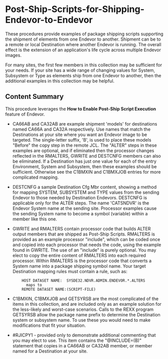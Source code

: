 # Post-Ship-Scripts-for-Shipping-Endevor-to-Endevor

These procedures provide examples of package shipping scripts supporting the shipment of elements from one Endevor to another. Shipment can be to a remote or local Destination where another Endevor is running. The overall effect is the extension of an application's life cycle across multiple Endevor images.

For many sites, the first few members in this collection may be sufficient for your needs. If your site has a wide range of changing values for System, Subsystem  or Type as elements ship from one Endevor to another, then the additional examples in this collection may be helpful.

## Content Summary

This procedure leverages the **How to Enable Post-Ship Script Execution** feature of Endevor.

- CA66AB and CA32AB are example shipment 'models' for destinations named CA66A and CA32A respectively. Use names that match the Destinations at your site where you want an Endevor image to be targeted. The single-letter suffix, 'B', is used to place these models "Before" the copy step in the remote JCL. The "ALTER" steps in these examples are optional, and if eliminated then the processor changes reflected in the RMALTERS, GWRITE and DESTCNFG members can also be eliminated. If a Destination has just one value for each of the entry Environment, System and Subsystem, then these examples should be sufficient. Otherwise see the C1BMXIN and C1BMXJOB entries for more complicated mapping.
- DESTCNFG a sample Destination Cfg Mbr content, showing a method for mapping SYSTEM, SUBSYSTEM and TYPE values from the sending Endevor to those needed by Destination Endevors. DESTCNFG is applicable only for the ALTER steps. The name 'CATSNDVR' is the Endevor System name at the sending site. Processor examples cause the sending System name to become a symbol (variable) within a member like this one.
- GWRITE and RMALTERS contain processor code that builds ALTER output members that are shipped as Post-Ship Scripts. RMALTERS is provided as an example processor "include", which can be coded once and copied into each processor that needs the code, using the example found in GWRITE. The use of an "include" is purely optional. You may elect to copy the entire content of RMALTERS into each required processor. Within RMALTERS is the processor code that converts a System name into a package shipping symbol name.
Your target Destination mapping rules must contain a rule, such as: 

          HOST DATASET NAME:  SYSDE32.NDVR.ADMIN.ENDEVOR.*.ALTERS   
            maps to                                                  
          REMOTE DATASET NAME:(SCRIPT-FILE)                     

- C1BMXIN, C1BMXJOB and GETSYRSB are the most complicated of the items in this collection, and are included only as an example solution for the less-likely and worst-case scenarios. Calls to the REXX program GETSYRSB allow the package name prefix to determine the Destination system or subsystem name. To use these you would need to make modifications that fit your situation. 
- #RJICPY1 - provided only to demonstrate additional commenting that you may elect to use. This item contains the "@INCLUDE=(B)" statement that copies in a CA66AB or CA32AB member, or member named for a Destination at your site.
